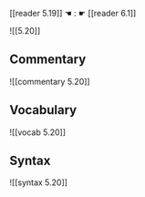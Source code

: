 [[reader 5.19]] ☚ : ☛ [[reader 6.1]]

![[5.20]]

## Commentary

![[commentary 5.20]]

## Vocabulary

![[vocab 5.20]]

## Syntax

![[syntax 5.20]]

